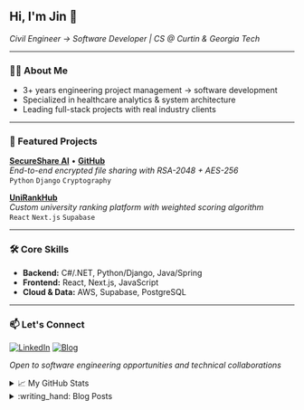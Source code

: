 ## Hi, I'm Jin 👋
*Civil Engineer → Software Developer | CS @ Curtin & Georgia Tech*

---

### :technologist: About Me  
- 3+ years engineering project management → software development
- Specialized in healthcare analytics & system architecture
- Leading full-stack projects with real industry clients

---

### 🚀 Featured Projects

**[SecureShare AI](http://www.safesend.me/)** • **[GitHub](https://github.com/Flowers2Algernon/Secure-File-Transfer)**  
*End-to-end encrypted file sharing with RSA-2048 + AES-256*  
`Python` `Django` `Cryptography`

**[UniRankHub](http://www.unirankhub.com/)**  
*Custom university ranking platform with weighted scoring algorithm*  
`React` `Next.js` `Supabase`

---

### 🛠️ Core Skills
- **Backend:** C#/.NET, Python/Django, Java/Spring  
- **Frontend:** React, Next.js, JavaScript
- **Cloud & Data:** AWS, Supabase, PostgreSQL

---

### 📫 Let's Connect
[![LinkedIn](https://img.shields.io/badge/LinkedIn-0077B5?style=flat&logo=linkedin&logoColor=white)](https://www.linkedin.com/in/jinhong-zhu) 
[![Blog](https://img.shields.io/badge/Blog-FFA500?style=flat&logo=rss&logoColor=white)](https://flowers2algernon.github.io/)

*Open to software engineering opportunities and technical collaborations*





<details>
<summary>📈 My GitHub Stats</summary>
<br>
<a href="https://github.com/yoshi389111/github-profile-3d-contrib">
<picture>
  <source media="(prefers-color-scheme: dark)" srcset="https://github.com/Flowers2Algernon/Flowers2Algernon/blob/main/profile-3d-contrib/3d-contrib-profile-night.svg">
  <img alt="Jinhong's GitHub Profile 3D Contrib" src="./profile-3d-contrib/3d-contrib-profile-day.svg">
</picture>
</a>

<a href="https://github.com/ashutosh00710/github-readme-activity-graph">
<picture>
  <source media="(prefers-color-scheme: dark)" srcset="https://github-readme-activity-graph.vercel.app/graph?username=Flowers2Algernon&bg_color=00000f&color=007bff&line=fac539&point=FFFFFF&hide_border=true">
  <img alt="Jinhong's Activity Graph" src="https://github-readme-activity-graph.vercel.app/graph?username=Flowers2Algernon&bg_color=ffffff&color=007bff&line=47a042&point=255322&hide_border=true">
</picture>
</a>

<div align="right">
<a href="https://github.com/denvercoder1/github-readme-streak-stats">
<picture>
  <source media="(prefers-color-scheme: dark)" srcset="https://github-readme-streak-stats.herokuapp.com?user=Flowers2Algernon&theme=java-dark&hide_border=true&card_width=1000.svg#gh-dark-mode-only">
  <img alt="Jinhong's github-streak" src="https://github-readme-streak-stats.herokuapp.com?user=Flowers2Algernon&hide_border=true&theme=whatsapp-light2&card_width=1000.svg">
</picture>
</a>
</div>

<div align="center">

<a href="https://github.com/Flowers2Algernon/github-status">
<picture>
  <source media="(prefers-color-scheme: dark)" srcset="https://raw.githubusercontent.com/Flowers2Algernon/github-status/master/generated/overview.svg#gh-dark-mode-only">
  <img alt="Jinhong's github-stats" src="https://raw.githubusercontent.com/Flowers2Algernon/github-status/master/generated/overview.svg">
</picture>
</a>

<a href="https://github.com/Flowers2Algernon/github-status">
<picture>
  <source media="(prefers-color-scheme: dark)" srcset="https://raw.githubusercontent.com/Flowers2Algernon/github-status/master/generated/languages.svg#gh-dark-mode-only">
  <img alt="Jinhong's github-stats" src="https://raw.githubusercontent.com/Flowers2Algernon/github-status/master/generated/languages.svg">
</picture>
</a>
</div>
<b>Note:</b> Top languages is only a metric of the languages my public code consists of and doesn't reflect experience or skill level.
<br>
</details>


<details>
<summary>:writing_hand: Blog Posts</summary>

<!-- BLOG-POST-LIST:START -->
- [Database connection issues when deploying c# to railway](https://flowers2algernon.github.io/posts/Database-Connection-Issues-When-Deploying-C-to-Railway/)
- [2025 年中总结及年尾展望](https://flowers2algernon.github.io/posts/2025-%E5%B9%B4%E4%B8%AD%E6%80%BB%E7%BB%93%E5%8F%8A%E5%B9%B4%E5%B0%BE%E5%B1%95%E6%9C%9B/)
- [Javascript and react basic](https://flowers2algernon.github.io/posts/JavaScript-and-React-Basic/)
- [Network service](https://flowers2algernon.github.io/posts/Network-Service/)
<!-- BLOG-POST-LIST:END -->
</details>

<!---
Flowers2Algernon/Flowers2Algernon is a ✨ special ✨ repository because its `README.md` (this file) appears on your GitHub profile.
You can click the Preview link to take a look at your changes.
--->

